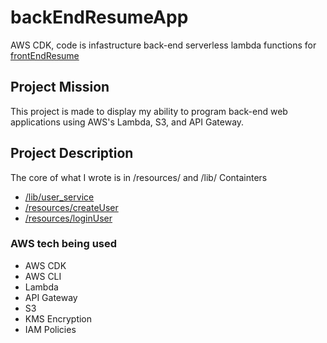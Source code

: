 # backEndResumeApp
AWS CDK, code is infastructure back-end serverless lambda functions for [frontEndResume](https://github.com/dzg6/frontEndResumeApp) 

## Project Mission
This project is made to display my ability to program back-end web applications using AWS's Lambda, S3, and API Gateway.

## Project Description
The core of what I wrote is in /resources/ and /lib/
Containters

* [/lib/user_service](https://github.com/dzg6/backEndResumeApp/blob/main/lib/user_service.ts)
* [/resources/createUser](https://github.com/dzg6/backEndResumeApp/blob/main/resources/createUser/createUser.js)
* [/resources/loginUser](https://github.com/dzg6/backEndResumeApp/blob/main/resources/loginUser/loginUser.js)

### AWS tech being used

* AWS CDK
* AWS CLI
* Lambda
* API Gateway
* S3 
* KMS Encryption
* IAM Policies


